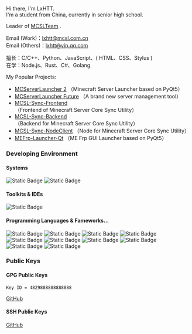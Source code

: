 Hi there, I'm LxHTT.  
I'm a student from China, currently in senior high school.

Leader of [MCSLTeam](https://github.com/MCSLTeam) .

Email (Work)：[lxhtt@mcsl.com.cn](mailto:lxhtt@mcsl.com.cn)  
Email (Others)：[lxhtt@vip.qq.com](mailto:lxhtt@vip.qq.com)

擅长：C/C++、Python、JavaScript、( HTML、CSS、Stylus )  
在学：Node.js、Rust、C#、Golang

My Popular Projects: 

- [MCServerLauncher 2](https://mcsl.com.cn/mcsl2) （Minecraft Server Launcher based on PyQt5）
- [MCServerLauncher Future](https://github.com/MCSLTeam/MCServerLauncher-Future) （A brand new server management tool）
- [MCSL-Sync-Frontend](https://github.com/MCSLTeam/MCSL-Sync-Frontend) （Frontend of Minecraft Server Core Sync Utility）
- [MCSL-Sync-Backend](https://github.com/MCSLTeam/MCSL-Sync-Backend) （Backend for Minecraft Server Core Sync Utility）
- [MCSL-Sync-NodeClient](https://github.com/MCSLTeam/MCSL-Sync-NodeClient) （Node for Minecraft Server Core Sync Utility）
- [MEFrp-Launcher-Qt](https://github.com/LxHTT/MEFrp-Launcher-Qt) （ME Frp GUI Launcher based on PyQt5）

### Developing Environment

#### Systems

![Static Badge](https://img.shields.io/badge/Windows%2011-%20?style=flat-square&logo=windows11&logoColor=white&color=0078D4)
![Static Badge](https://img.shields.io/badge/WSL-%20?style=flat-square&logo=linux&logoColor=white&color=yellow)

#### Toolkits & IDEs

![Static Badge](https://img.shields.io/badge/Visual%20Studio%20Code-%20?style=flat-square&logo=visualstudiocode&logoColor=white&color=blue)

#### Programming Languages & Fameworks...

![Static Badge](https://img.shields.io/badge/C#-%20?style=flat-square&logo=csharp&logoColor=white&color=339933)
![Static Badge](https://img.shields.io/badge/Python-%20?style=flat-square&logo=python&logoColor=white&color=3178C6)
![Static Badge](https://img.shields.io/badge/HTML5-%20?style=flat-square&logo=html5&logoColor=white&color=E34F26)
![Static Badge](https://img.shields.io/badge/JavaScript-%20?style=flat-square&logo=javascript&logoColor=white&color=F7DF1E)
![Static Badge](https://img.shields.io/badge/TypeScript-%20?style=flat-square&logo=typescript&logoColor=white&color=3178C6)
![Static Badge](https://img.shields.io/badge/Vue3-%20?style=flat-square&logo=vuedotjs&logoColor=white&color=4FC08D)
![Static Badge](https://img.shields.io/badge/CSS3-%20?style=flat-square&logo=css3&logoColor=white&color=1572B6)
![Static Badge](https://img.shields.io/badge/Node.js-%20?style=flat-square&logo=nodedotjs&logoColor=white&color=339933)
![Static Badge](https://img.shields.io/badge/EJS-%20?style=flat-square&logo=ejs&logoColor=white&color=B4CA65)
![Static Badge](https://img.shields.io/badge/Bun-%20?style=flat-square&logo=bun&logoColor=white&color=000000)

### Public Keys

#### GPG Public Keys

```
Key ID = 4829888888888888
```
[GitHub](https://github.com/LxHTT.gpg)

#### SSH Public Keys

[GitHub](https://github.com/LxHTT.keys)